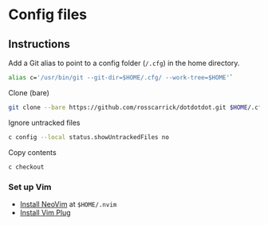 # Config files


## Instructions
Add a Git alias to point to a config folder (`/.cfg`) in the home directory.

```bash
alias c='/usr/bin/git --git-dir=$HOME/.cfg/ --work-tree=$HOME'`
```

Clone (bare)
```bash
git clone --bare https://github.com/rosscarrick/dotdotdot.git $HOME/.cfg`
```

Ignore untracked files
```bash
c config --local status.showUntrackedFiles no
```

Copy contents
```
c checkout
```

### Set up Vim
- [Install NeoVim](https://github.com/neovim/neovim/wiki/Installing-Neovim) at `$HOME/.nvim`
- [Install Vim Plug](https://github.com/junegunn/vim-plug)
